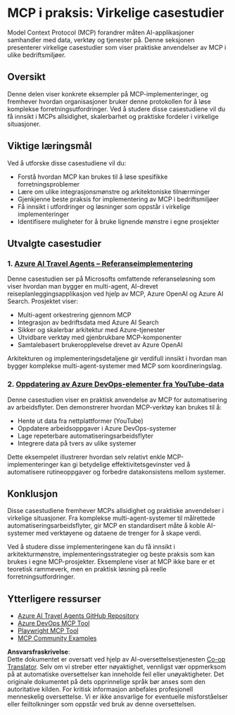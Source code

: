 <!--
CO_OP_TRANSLATOR_METADATA:
{
  "original_hash": "23899e82d806f25e5e46e89aab564dca",
  "translation_date": "2025-06-13T21:27:02+00:00",
  "source_file": "09-CaseStudy/README.md",
  "language_code": "no"
}
-->
# MCP i praksis: Virkelige casestudier

Model Context Protocol (MCP) forandrer måten AI-applikasjoner samhandler med data, verktøy og tjenester på. Denne seksjonen presenterer virkelige casestudier som viser praktiske anvendelser av MCP i ulike bedriftsmiljøer.

## Oversikt

Denne delen viser konkrete eksempler på MCP-implementeringer, og fremhever hvordan organisasjoner bruker denne protokollen for å løse komplekse forretningsutfordringer. Ved å studere disse casestudiene vil du få innsikt i MCPs allsidighet, skalerbarhet og praktiske fordeler i virkelige situasjoner.

## Viktige læringsmål

Ved å utforske disse casestudiene vil du:

- Forstå hvordan MCP kan brukes til å løse spesifikke forretningsproblemer
- Lære om ulike integrasjonsmønstre og arkitektoniske tilnærminger
- Gjenkjenne beste praksis for implementering av MCP i bedriftsmiljøer
- Få innsikt i utfordringer og løsninger som oppstår i virkelige implementeringer
- Identifisere muligheter for å bruke lignende mønstre i egne prosjekter

## Utvalgte casestudier

### 1. [Azure AI Travel Agents – Referanseimplementering](./travelagentsample.md)

Denne casestudien ser på Microsofts omfattende referanseløsning som viser hvordan man bygger en multi-agent, AI-drevet reiseplanleggingsapplikasjon ved hjelp av MCP, Azure OpenAI og Azure AI Search. Prosjektet viser:

- Multi-agent orkestrering gjennom MCP
- Integrasjon av bedriftsdata med Azure AI Search
- Sikker og skalerbar arkitektur med Azure-tjenester
- Utvidbare verktøy med gjenbrukbare MCP-komponenter
- Samtalebasert brukeropplevelse drevet av Azure OpenAI

Arkitekturen og implementeringsdetaljene gir verdifull innsikt i hvordan man bygger komplekse multi-agent-systemer med MCP som koordineringslag.

### 2. [Oppdatering av Azure DevOps-elementer fra YouTube-data](./UpdateADOItemsFromYT.md)

Denne casestudien viser en praktisk anvendelse av MCP for automatisering av arbeidsflyter. Den demonstrerer hvordan MCP-verktøy kan brukes til å:

- Hente ut data fra nettplattformer (YouTube)
- Oppdatere arbeidsoppgaver i Azure DevOps-systemer
- Lage repeterbare automatiseringsarbeidsflyter
- Integrere data på tvers av ulike systemer

Dette eksempelet illustrerer hvordan selv relativt enkle MCP-implementeringer kan gi betydelige effektivitetsgevinster ved å automatisere rutineoppgaver og forbedre datakonsistens mellom systemer.

## Konklusjon

Disse casestudiene fremhever MCPs allsidighet og praktiske anvendelser i virkelige situasjoner. Fra komplekse multi-agent-systemer til målrettede automatiseringsarbeidsflyter, gir MCP en standardisert måte å koble AI-systemer med verktøyene og dataene de trenger for å skape verdi.

Ved å studere disse implementeringene kan du få innsikt i arkitekturmønstre, implementeringsstrategier og beste praksis som kan brukes i egne MCP-prosjekter. Eksemplene viser at MCP ikke bare er et teoretisk rammeverk, men en praktisk løsning på reelle forretningsutfordringer.

## Ytterligere ressurser

- [Azure AI Travel Agents GitHub Repository](https://github.com/Azure-Samples/azure-ai-travel-agents)
- [Azure DevOps MCP Tool](https://github.com/microsoft/azure-devops-mcp)
- [Playwright MCP Tool](https://github.com/microsoft/playwright-mcp)
- [MCP Community Examples](https://github.com/microsoft/mcp)

**Ansvarsfraskrivelse**:  
Dette dokumentet er oversatt ved hjelp av AI-oversettelsestjenesten [Co-op Translator](https://github.com/Azure/co-op-translator). Selv om vi streber etter nøyaktighet, vennligst vær oppmerksom på at automatiske oversettelser kan inneholde feil eller unøyaktigheter. Det originale dokumentet på dets opprinnelige språk bør anses som den autoritative kilden. For kritisk informasjon anbefales profesjonell menneskelig oversettelse. Vi er ikke ansvarlige for eventuelle misforståelser eller feiltolkninger som oppstår ved bruk av denne oversettelsen.